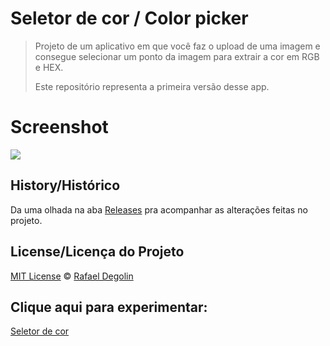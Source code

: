# Seletor de cor / Color picker

> Projeto de um aplicativo em que você faz o upload de uma imagem e consegue selecionar um ponto da imagem para extrair a cor em RGB e HEX.
>
> Este repositório representa a primeira versão desse app.

# Screenshot
<img src="https://github.com/Rafadegolin/Seletor-cor/blob/main/screenshot.png">

## History/Histórico
Da uma olhada na aba [Releases](https://github.com/Rafadegolin/Seletor-cor/releases) pra acompanhar as alterações feitas no projeto.

## License/Licença do Projeto
[MIT License](./LICENSE) © [Rafael Degolin](https://github.com/Rafadegolin)

## Clique aqui para experimentar:
[Seletor de cor](https://rafadegolin.github.io/Seletor-cor/)
